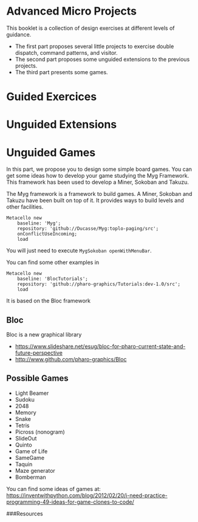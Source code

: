# Advanced Micro Projects

This booklet is a collection of design exercises at different levels of guidance. 
- The first part proposes several little projects to exercise double dispatch, command patterns, and visitor.
- The second part proposes some unguided extensions to the previous projects.
- The third part presents some games.


# Guided Exercices
<!inputFile|path=Chapters/SimpleLan/Simple-LAN-Definition.md!>
<!inputFile|path=Chapters/SimpleLan/Simple-LAN-Self.md!>
<!inputFile|path=Chapters/SimpleLan/Simple-LAN-Hooks.md!>
<!inputFile|path=Chapters/SimpleLan/Simple-LAN-Responsibility.md!>

<!inputFile|path=Chapters/DSL/DSL.md!>
<!inputFile|path=Chapters/DSLDoubleDispatch/DSLDoubleDispatch.md!>
<!inputFile|path=Chapters/Robots/robots.md!>
<!inputFile|path=Chapters/Compass/compass.md!>
<!inputFile|path=Chapters/Expression/Expression.md!>
<!inputFile|path=Chapters/Visitor/Visitor.md!>

# Unguided Extensions

<!inputFile|path=Chapters/SimpleLan/Simple-LAN-Extensions.md!>
<!inputFile|path=Chapters/Unguided/Unguided.md!>



# Unguided Games

In this part, we propose you to design some simple board games. 
You can get some ideas how to develop your game studying the Myg Framework.
This framework has been used to develop a Miner, Sokoban and Takuzu. 

The Myg framework is a framework to build games. 
A Miner, Sokoban and Takuzu have been built on top of it.
It provides ways to build levels and other facilities.

```
Metacello new
 	baseline: 'Myg';
 	repository: 'github://Ducasse/Myg:toplo-paging/src';
 	onConflictUseIncoming;
 	load
```
You will just need to execute `MygSokoban openWithMenuBar`.

You can find some other examples in 

```
Metacello new
    baseline: 'BlocTutorials';
    repository: 'github://pharo-graphics/Tutorials:dev-1.0/src';
    load
```

It is based on the Bloc framework 

## Bloc 
Bloc is a new graphical library
- https://www.slideshare.net/esug/bloc-for-pharo-current-state-and-future-perspective
- http://www.github.com/pharo-graphics/Bloc

## Possible Games

- Light Beamer
- Sudoku
- 2048
- Memory
- Snake 
- Tetris 
- Picross (nonogram)
- SlideOut
- Quinto
- Game of Life
- SameGame
- Taquin
- Maze generator
- Bomberman

You can find some ideas of games at: 
https://inventwithpython.com/blog/2012/02/20/i-need-practice-programming-49-ideas-for-game-clones-to-code/

###Resources

<!inputFile|path=Chapters/Games/Games.md!>
<!inputFile|path=Chapters/Sokoban/Sokoban.md!>

